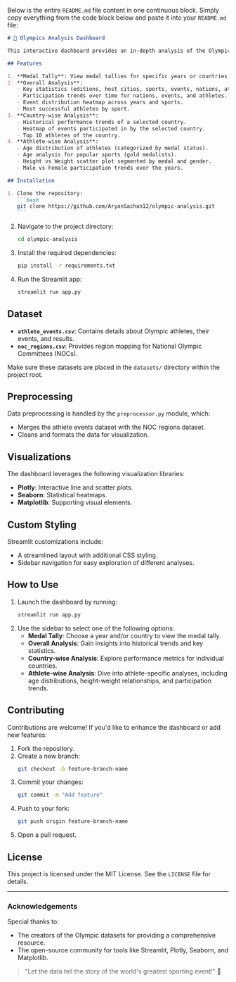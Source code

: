Below is the entire `README.md` file content in one continuous block. Simply copy everything from the code block below and paste it into your `README.md` file:

````markdown
# 🏅 Olympics Analysis Dashboard

This interactive dashboard provides an in-depth analysis of the Olympics dataset, offering insights into medal tallies, athlete statistics, country-wise performance, and trends over time. Built with **Streamlit**, it serves as a comprehensive tool for exploring Olympics data visually and interactively.

## Features

1. **Medal Tally**: View medal tallies for specific years or countries.
2. **Overall Analysis**:
   - Key statistics (editions, host cities, sports, events, nations, athletes).
   - Participation trends over time for nations, events, and athletes.
   - Event distribution heatmap across years and sports.
   - Most successful athletes by sport.
3. **Country-wise Analysis**:
   - Historical performance trends of a selected country.
   - Heatmap of events participated in by the selected country.
   - Top 10 athletes of the country.
4. **Athlete-wise Analysis**:
   - Age distribution of athletes (categorized by medal status).
   - Age analysis for popular sports (gold medalists).
   - Height vs Weight scatter plot segmented by medal and gender.
   - Male vs Female participation trends over the years.

## Installation

1. Clone the repository:
   ```bash
   git clone https://github.com/AryanSachan12/olympic-analysis.git
   ```
````

2. Navigate to the project directory:
   ```bash
   cd olympic-analysis
   ```
3. Install the required dependencies:
   ```bash
   pip install -r requirements.txt
   ```
4. Run the Streamlit app:
   ```bash
   streamlit run app.py
   ```

## Dataset

- **`athlete_events.csv`**: Contains details about Olympic athletes, their events, and results.
- **`noc_regions.csv`**: Provides region mapping for National Olympic Committees (NOCs).

Make sure these datasets are placed in the `datasets/` directory within the project root.

## Preprocessing

Data preprocessing is handled by the `preprocessor.py` module, which:

- Merges the athlete events dataset with the NOC regions dataset.
- Cleans and formats the data for visualization.

## Visualizations

The dashboard leverages the following visualization libraries:

- **Plotly**: Interactive line and scatter plots.
- **Seaborn**: Statistical heatmaps.
- **Matplotlib**: Supporting visual elements.

## Custom Styling

Streamlit customizations include:

- A streamlined layout with additional CSS styling.
- Sidebar navigation for easy exploration of different analyses.

## How to Use

1. Launch the dashboard by running:
   ```bash
   streamlit run app.py
   ```
2. Use the sidebar to select one of the following options:
   - **Medal Tally**: Choose a year and/or country to view the medal tally.
   - **Overall Analysis**: Gain insights into historical trends and key statistics.
   - **Country-wise Analysis**: Explore performance metrics for individual countries.
   - **Athlete-wise Analysis**: Dive into athlete-specific analyses, including age distributions, height-weight relationships, and participation trends.

## Contributing

Contributions are welcome! If you'd like to enhance the dashboard or add new features:

1. Fork the repository.
2. Create a new branch:
   ```bash
   git checkout -b feature-branch-name
   ```
3. Commit your changes:
   ```bash
   git commit -m "Add feature"
   ```
4. Push to your fork:
   ```bash
   git push origin feature-branch-name
   ```
5. Open a pull request.

## License

This project is licensed under the MIT License. See the `LICENSE` file for details.

---

### Acknowledgements

Special thanks to:

- The creators of the Olympic datasets for providing a comprehensive resource.
- The open-source community for tools like Streamlit, Plotly, Seaborn, and Matplotlib.

> "Let the data tell the story of the world's greatest sporting event!" 🎉

```
